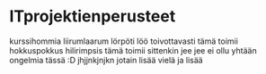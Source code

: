 # ITprojektienperusteet
kurssihommia
liirumlaarum lörpöti löö
toivottavasti tämä toimii
hokkuspokkus
hilirimpsis
tämä toimii sittenkin
jee jee
ei ollu yhtään ongelmia tässä :D
jhjjnkjnjkn
jotain lisää vielä
ja lisää

